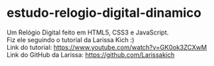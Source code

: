 # estudo-relogio-digital-dinamico
 Um Relógio Digital feito em HTML5, CSS3 e JavaScript. <br>
 Fiz ele seguindo o tutorial da Larissa Kich :) <br>
 Link do tutorial: https://www.youtube.com/watch?v=GK0ok3ZCXwM <br>
 Link do GitHub da Larissa: https://github.com/Larissakich
